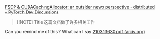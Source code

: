 [FSDP & CUDACachingAllocator: an outsider newb perspective - distributed - PyTorch Dev Discussions](https://dev-discuss.pytorch.org/t/fsdp-cudacachingallocator-an-outsider-newb-perspective/1486)


> [!NOTE] Title
> 这篇文档做了许多相关工作
> 

Can you remind me of this ? 
What can I say
[2103.13630.pdf (arxiv.org)](https://arxiv.org/pdf/2103.13630.pdf)


